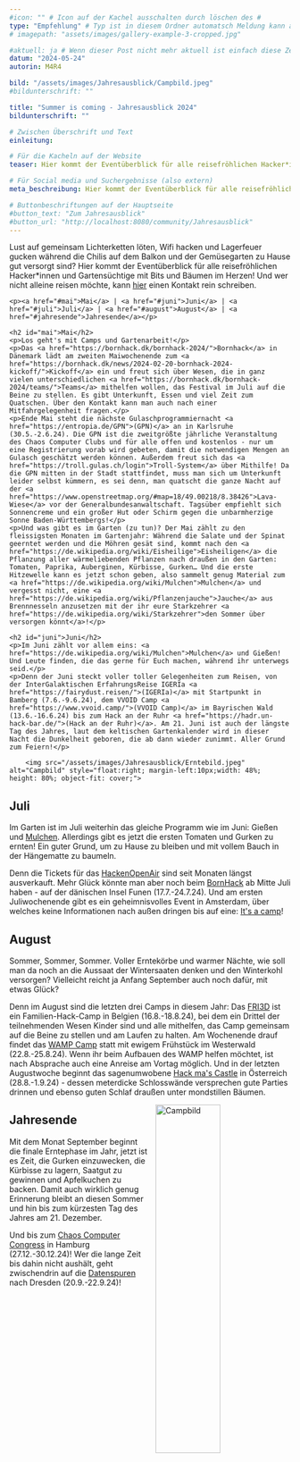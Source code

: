 ```yaml
---
#icon: "" # Icon auf der Kachel ausschalten durch löschen des #
type: "Empfehlung" # Typ ist in diesem Ordner automatsch Meldung kann aber hier überschrieben werden z.B. mit "Veröffentlichung" - der Typ erscheint in der Kachel
# imagepath: "assets/images/gallery-example-3-cropped.jpg"

#aktuell: ja # Wenn dieser Post nicht mehr aktuell ist einfach diese Zeile mit # auskommentieren
datum: "2024-05-24"
autorin: M4R4

bild: "/assets/images/Jahresausblick/Campbild.jpeg"
#bildunterschrift: ""

title: "Summer is coming - Jahresausblick 2024"
bildunterschrift: ""

# Zwischen Überschrift und Text
einleitung: 

# Für die Kacheln auf der Website
teaser: Hier kommt der Eventüberblick für alle reisefröhlichen Hacker*innen und Gartensüchtige mit Bits und Bäumen im Herzen!

# Für Social media und Suchergebnisse (also extern)
meta_beschreibung: Hier kommt der Eventüberblick für alle reisefröhlichen Hacker*innen und Gartensüchtige mit Bits und Bäumen im Herzen!

# Buttonbeschriftungen auf der Hauptseite
#button_text: "Zum Jahresausblick"
#button_url: "http://localhost:8080/community/Jahresausblick"
---
```

<p>Lust auf gemeinsam Lichterketten löten, Wifi hacken und Lagerfeuer gucken während die Chilis auf dem Balkon und der Gemüsegarten zu Hause gut versorgt sind? Hier kommt der Eventüberblick für alle reisefröhlichen Hacker*innen und Gartensüchtige mit Bits und Bäumen im Herzen!
Und wer nicht alleine reisen möchte, kann <a href="https://ethercalc.net/22xcly2ri3sv">hier</a> einen Kontakt rein schreiben. </p>

    <p><a href="#mai">Mai</a> | <a href="#juni">Juni</a> | <a href="#juli">Juli</a> | <a href="#august">August</a> | <a href="#jahresende">Jahresende</a></p>

    <h2 id="mai">Mai</h2>
    <p>Los geht's mit Camps und Gartenarbeit!</p>
    <p>Das <a href="https://bornhack.dk/bornhack-2024/">Bornhack</a> in Dänemark lädt am zweiten Maiwochenende zum <a href="https://bornhack.dk/news/2024-02-20-bornhack-2024-kickoff/">Kickoff</a> ein und freut sich über Wesen, die in ganz vielen unterschiedlichen <a href="https://bornhack.dk/bornhack-2024/teams/">Teams</a> mithelfen wollen, das Festival im Juli auf die Beine zu stellen. Es gibt Unterkunft, Essen und viel Zeit zum Quatschen. Über den Kontakt kann man auch nach einer Mitfahrgelegenheit fragen.</p>
    <p>Ende Mai steht die nächste Gulaschprogrammiernacht <a href="https://entropia.de/GPN">(GPN)</a> an in Karlsruhe (30.5.-2.6.24). Die GPN ist die zweitgrößte jährliche Veranstaltung des Chaos Computer Clubs und für alle offen und kostenlos - nur um eine Registrierung vorab wird gebeten, damit die notwendigen Mengen an Gulasch geschätzt werden können. Außerdem freut sich das <a href="https://troll.gulas.ch/login">Troll-System</a> über Mithilfe! Da die GPN mitten in der Stadt stattfindet, muss man sich um Unterkunft leider selbst kümmern, es sei denn, man quatscht die ganze Nacht auf der <a href="https://www.openstreetmap.org/#map=18/49.00218/8.38426">Lava-Wiese</a> vor der Generalbundesanwaltschaft. Tagsüber empfiehlt sich Sonnencreme und ein großer Hut oder Schirm gegen die unbarmherzige Sonne Baden-Württembergs!</p>
    <p>Und was gibt es im Garten (zu tun)? Der Mai zählt zu den fleissigsten Monaten im Gartenjahr: Während die Salate und der Spinat geerntet werden und die Möhren gesät sind, kommt nach den <a href="https://de.wikipedia.org/wiki/Eisheilige">Eisheiligen</a> die Pflanzung aller wärmeliebenden Pflanzen nach draußen in den Garten: Tomaten, Paprika, Auberginen, Kürbisse, Gurken… Und die erste Hitzewelle kann es jetzt schon geben, also sammelt genug Material zum <a href="https://de.wikipedia.org/wiki/Mulchen">Mulchen</a> und vergesst nicht, eine <a href="https://de.wikipedia.org/wiki/Pflanzenjauche">Jauche</a> aus Brennnesseln anzusetzen mit der ihr eure Starkzehrer <a href="https://de.wikipedia.org/wiki/Starkzehrer">den Sommer über versorgen könnt</a>!</p>

    <h2 id="juni">Juni</h2>
    <p>Im Juni zählt vor allem eins: <a href="https://de.wikipedia.org/wiki/Mulchen">Mulchen</a> und Gießen! Und Leute finden, die das gerne für Euch machen, während ihr unterwegs seid.</p>
    <p>Denn der Juni steckt voller toller Gelegenheiten zum Reisen, von der InterGalaktischen ErfahrungsReise IGERIa <a href="https://fairydust.reisen/">(IGERIa)</a> mit Startpunkt in Bamberg (7.6.-9.6.24), dem VVOID Camp <a href="https://www.vvoid.camp/">(VVOID Camp)</a> im Bayrischen Wald (13.6.-16.6.24) bis zum Hack an der Ruhr <a href="https://hadr.un-hack-bar.de/">(Hack an der Ruhr)</a>. Am 21. Juni ist auch der längste Tag des Jahres, laut dem keltischen Gartenkalender wird in dieser Nacht die Dunkelheit geboren, die ab dann wieder zunimmt. Aller Grund zum Feiern!</p>

        <img src="/assets/images/Jahresausblick/Erntebild.jpeg" alt="Campbild" style="float:right; margin-left:10px;width: 48%; height: 80%; object-fit: cover;">
</p>


<h2 id="juli">Juli <a href="#juli"></a></h2> <p>Im Garten ist im Juli weiterhin das gleiche Programm wie im Juni: Gießen und <a href="https://de.wikipedia.org/wiki/Mulchen" target="_blank">Mulchen</a>. Allerdings gibt es jetzt die ersten Tomaten und Gurken zu ernten! Ein guter Grund, um zu Hause zu bleiben und mit vollem Bauch in der Hängematte zu baumeln.</p> <p>Denn die Tickets für das <a href="https://hackenopenair.de/" target="_blank">HackenOpenAir</a> sind seit Monaten längst ausverkauft. Mehr Glück könnte man aber noch beim <a href="https://bornhack.dk/bornhack-2024/" target="_blank">BornHack</a> ab Mitte Juli haben - auf der dänischen Insel Funen (17.7.-24.7.24). Und am ersten Juliwochenende gibt es ein geheimnisvolles Event in Amsterdam, über welches keine Informationen nach außen dringen bis auf eine: <a href="https://next.tbd.camp/" target="_blank">It's a camp</a>!</p> <h2 id="august">August <a href="#august"></a></h2> <p>Sommer, Sommer, Sommer. Voller Erntekörbe und warmer Nächte, wie soll man da noch an die Aussaat der Wintersaaten denken und den Winterkohl versorgen? Vielleicht reicht ja Anfang September auch noch dafür, mit etwas Glück?</p> <p>Denn im August sind die letzten drei Camps in diesem Jahr: Das <a href="https://fri3d.be/en/" target="_blank">FRI3D</a> ist ein Familien-Hack-Camp in Belgien (16.8.-18.8.24), bei dem ein Drittel der teilnehmenden Wesen Kinder sind und alle mithelfen, das Camp gemeinsam auf die Beine zu stellen und am Laufen zu halten. Am Wochenende drauf findet das <a href="https://westwood.camp/" target="_blank">WAMP Camp</a> statt mit ewigem Frühstück im Westerwald (22.8.-25.8.24). Wenn ihr beim Aufbauen des WAMP helfen möchtet, ist nach Absprache auch eine Anreise am Vortag möglich. Und in der letzten Augustwoche beginnt das sagenumwobene <a href="https://hack-mas.at/" target="_blank">Hack ma's Castle</a> in Österreich (28.8.-1.9.24) - dessen meterdicke Schlosswände versprechen gute Parties drinnen und ebenso guten Schlaf draußen unter mondstillen Bäumen.</p>
<img src="/assets/images/Jahresausblick/Lichtfest.jpeg" alt="Campbild" style="float:right; margin-left:10px;width: 48%; height: 40%;">

<h2 id="jahresende">Jahresende <a href="#jahresende"></a></h2>
<p>Mit dem Monat September beginnt die finale Erntephase im Jahr, jetzt ist es Zeit, die Gurken einzuwecken, die Kürbisse zu lagern, Saatgut zu gewinnen und Apfelkuchen zu backen. Damit auch wirklich genug Erinnerung bleibt an diesen Sommer und hin bis zum kürzesten Tag des Jahres am 21. Dezember.</p> <p>Und bis zum <a href="https://events.ccc.de/" target="_blank">Chaos Computer Congress</a> in Hamburg (27.12.-30.12.24)! Wer die lange Zeit bis dahin nicht aushält, geht zwischendrin auf die <a href="https://datenspuren.de/2024/" target="_blank">Datenspuren</a> nach Dresden (20.9.-22.9.24)!</p> 
